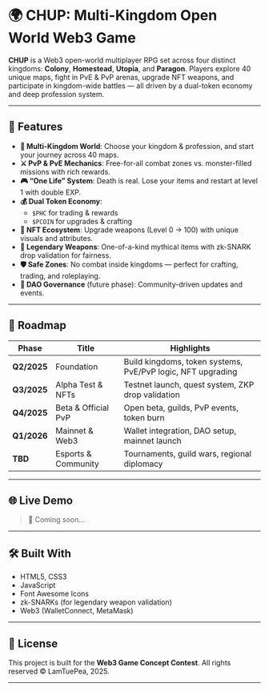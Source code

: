 # 🌍 CHUP: Multi-Kingdom Open World Web3 Game

**CHUP** is a Web3 open-world multiplayer RPG set across four distinct kingdoms: **Colony**, **Homestead**, **Utopia**, and **Paragon**. Players explore 40 unique maps, fight in PvE & PvP arenas, upgrade NFT weapons, and participate in kingdom-wide battles — all driven by a dual-token economy and deep profession system.

---

## 🚀 Features

- **🔀 Multi-Kingdom World**: Choose your kingdom & profession, and start your journey across 40 maps.
- **⚔️ PvP & PvE Mechanics**: Free-for-all combat zones vs. monster-filled missions with rich rewards.
- **🎮 “One Life” System**: Death is real. Lose your items and restart at level 1 with double EXP.
- **💰 Dual Token Economy**:
  - `$PHC` for trading & rewards
  - `$PCOIN` for upgrades & crafting
- **💎 NFT Ecosystem**: Upgrade weapons (Level 0 → 100) with unique visuals and attributes.
- **🔮 Legendary Weapons**: One-of-a-kind mythical items with zk-SNARK drop validation for fairness.
- **🛡️ Safe Zones**: No combat inside kingdoms — perfect for crafting, trading, and roleplaying.
- **🧠 DAO Governance** (future phase): Community-driven updates and events.

---

## 📅 Roadmap

| Phase | Title | Highlights |
|-------|-------|------------|
| **Q2/2025** | Foundation | Build kingdoms, token systems, PvE/PvP logic, NFT upgrading |
| **Q3/2025** | Alpha Test & NFTs | Testnet launch, quest system, ZKP drop validation |
| **Q4/2025** | Beta & Official PvP | Open beta, guilds, PvP events, token burn |
| **Q1/2026** | Mainnet & Web3 | Wallet integration, DAO setup, mainnet launch |
| **TBD** | Esports & Community | Tournaments, guild wars, regional diplomacy |

---

## 🌐 Live Demo

> 🔗 Coming soon...

---

## 🛠️ Built With

- HTML5, CSS3
- JavaScript
- Font Awesome Icons
- zk-SNARKs (for legendary weapon validation)
- Web3 (WalletConnect, MetaMask)

---

## 🧠 License

This project is built for the **Web3 Game Concept Contest**. All rights reserved © LamTuePea, 2025.

---
